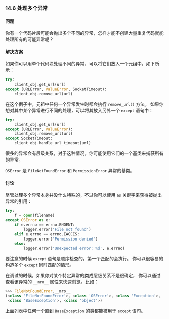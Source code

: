 ### 14.6 处理多个异常

#### 问题

你有一个代码片段可能会抛出多个不同的异常，怎样才能不创建大量重复代码就能处理所有的可能异常呢？

#### 解决方案

如果你可以用单个代码块处理不同的异常，可以将它们放入一个元组中，如下所示：

```python
try:
    client_obj.get_url(url)
except (URLError, ValueError, SocketTimeout):
    client_obj.remove_url(url)
```

在这个例子中，元祖中任何一个异常发生时都会执行 `remove_url()` 方法。 如果你想对其中某个异常进行不同的处理，可以将其放入另外一个 `except` 语句中：

```python
try:
    client_obj.get_url(url)
except (URLError, ValueError):
    client_obj.remove_url(url)
except SocketTimeout:
    client_obj.handle_url_timeout(url)
```

很多的异常会有层级关系，对于这种情况，你可能使用它们的一个基类来捕获所有的异常。

`OSError` 是 `FileNotFoundError` 和 `PermissionError` 异常的基类。

#### 讨论

尽管处理多个异常本身并没什么特殊的，不过你可以使用 `as` 关键字来获得被抛出异常的引用：

```python
try:
    f = open(filename)
except OSError as e:
    if e.errno == errno.ENOENT:
        logger.error('File not found')
    elif e.errno == errno.EACCES:
        logger.error('Permission denied')
    else:
        logger.error('Unexpected error: %d', e.errno)
```

要注意的时候 `except` 语句是顺序检查的，第一个匹配的会执行。 你可以很容易的构造多个 `except` 同时匹配的情形。

在调试的时候，如果你对某个特定异常的类成层级关系不是很确定， 你可以通过查看该异常的 `__mro__` 属性来快速浏览。比如：

```python
>>> FileNotFoundError.__mro__
(<class 'FileNotFoundError'>, <class 'OSError'>, <class 'Exception'>,
 <class 'BaseException'>, <class 'object'>)
```

上面列表中任何一个直到 `BaseException` 的类都能被用于 `except` 语句。